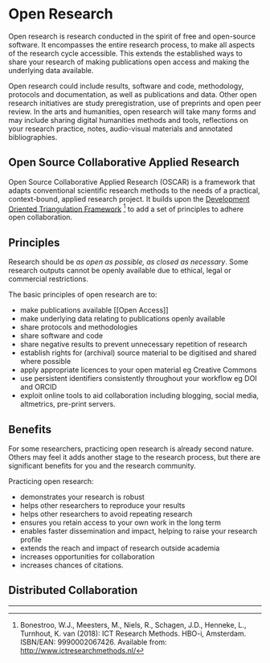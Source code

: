 # Open Research
Open research is research conducted in the spirit of free and open-source software. It encompasses the entire research process, to make all aspects of the research cycle accessible. This extends the established ways to share your research of making publications open access and making the underlying data available.

Open research could include results, software and code, methodology, protocols and documentation, as well as publications and data. Other open research initiatives are study preregistration, use of preprints and open peer review. In the arts and humanities, open research will take many forms and may include sharing digital humanities methods and tools, reflections on your research practice, notes, audio-visual materials and annotated bibliographies.

## Open Source Collaborative Applied Research
Open Source Collaborative Applied Research (OSCAR) is a framework that adapts conventional scientific research methods to the needs of a practical, context-bound, applied research project. It builds upon the [Development Oriented Triangulation Framework](https://ictresearchmethods.nl/The_DOT_Framework) [^1] to add a set of principles to adhere open collaboration.

## Principles
Research should be *as open as possible, as closed as necessary*. Some research outputs cannot be openly available due to ethical, legal or commercial restrictions.

The basic principles of open research are to:
- make publications available [[Open Access]]
- make underlying data relating to publications openly available
- share protocols and methodologies
- share software and code
- share negative results to prevent unnecessary repetition of research
- establish rights for (archival) source material to be digitised and shared where possible
- apply appropriate licences to your open material eg Creative Commons
- use persistent identifiers consistently throughout your workflow eg DOI and ORCID
- exploit online tools to aid collaboration including blogging, social media, altmetrics, pre-print servers.

## Benefits
For some researchers, practicing open research is already second nature. Others may feel it adds another stage to the research process, but there are significant benefits for you and the research community.

Practicing open research:
- demonstrates your research is robust
- helps other researchers to reproduce your results
- helps other researchers to avoid repeating research
- ensures you retain access to your own work in the long term
- enables faster dissemination and impact, helping to raise your research profile
- extends the reach and impact of research outside academia
- increases opportunities for collaboration
- increases chances of citations.

## Distributed Collaboration

---
[^1]: Bonestroo, W.J., Meesters, M., Niels, R., Schagen, J.D., Henneke, L., Turnhout, K. van (2018): ICT Research Methods. HBO-i, Amsterdam. ISBN/EAN: 9990002067426. Available from: http://www.ictresearchmethods.nl/
